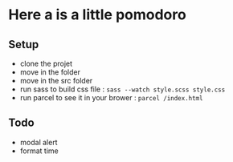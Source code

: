 # Here a is a little pomodoro

## Setup

-   clone the projet
-   move in the folder
-   move in the src folder
-   run sass to build css file : `sass --watch style.scss style.css`
-   run parcel to see it in your brower : `parcel /index.html`

## Todo

-   modal alert
-   format time
